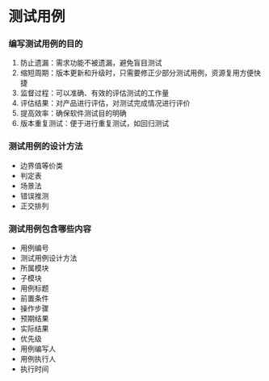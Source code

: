 # 测试用例

### 编写测试用例的目的

1. 防止遗漏：需求功能不被遗漏，避免盲目测试
2. 缩短周期：版本更新和升级时，只需要修正少部分测试用例，资源复用方便快捷
3. 监督过程：可以准确、有效的评估测试的工作量
4. 评估结果：对产品进行评估，对测试完成情况进行评价
5. 提高效率：确保软件测试目的明确
6. 版本重复测试：便于进行重复测试，如回归测试



### 测试用例的设计方法

- 边界值等价类
- 判定表
- 场景法
- 错误推测
- 正交排列



### 测试用例包含哪些内容

- 用例编号
- 测试用例设计方法
- 所属模块
- 子模块
- 用例标题
- 前置条件
- 操作步骤
- 预期结果
- 实际结果
- 优先级
- 用例编写人
- 用例执行人
- 执行时间